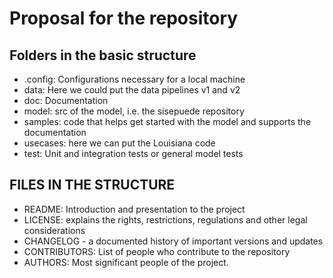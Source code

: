 # Proposal for the repository
## Folders in the basic structure
* .config: Configurations necessary for a local machine
* data: Here we could put the data pipelines v1 and v2
* doc: Documentation
* model: src of the model, i.e. the sisepuede repository
* samples: code that helps get started with the model and supports the documentation
* usecases: here we can put the Louisiana code 
* test: Unit and integration tests or general model tests

## FILES IN THE STRUCTURE
* README: Introduction and presentation to the project
* LICENSE: explains the rights, restrictions, regulations and other legal considerations
* CHANGELOG - a documented history of important versions and updates
* CONTRIBUTORS: List of people who contribute to the repository
* AUTHORS: Most significant people of the project.

